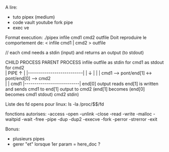 A lire:
- tuto pipex (medium)
- code vault youtube fork pipe
- exec ve

Format execution:
./pipex infile cmd1 cmd2 outfile
Doit reproduire le comportement de:
< infile cmd1 | cmd2 > outfile


// each cmd needs a stdin (input) and returns an output (to stdout)
   

CHILD PROCESS												 PARENT PROCESS
    infile                                            			 outfile
as stdin for cmd1                                 			as stdout for cmd2            
       |                        PIPE                        		↑
       |           |---------------------------|            		|
       ↓             |                       |              		|
      cmd1   -->    pont/end[1]       ↔       pont/end[0]   -->     cmd2           
                     |                       |
            cmd1   |---------------------------|  end[0]
           output                             reads end[1]
         is written                          and sends cmd1
          to end[1]                          output to cmd2
       (end[1] becomes                      (end[0] becomes 
        cmd1 stdout)                           cmd2 stdin)




Liste des fd opens pour linux:
ls -la /proc/$$/fd

fonctions autorises:
-access
-open
-unlink
-close
-read
-write
-malloc
-waitpid
-wait
-free
-pipe
-dup
-dup2
-execve
-fork
-perror
-strerror
-exit





Bonus:
- plusieurs pipes
- gerer "et" lorsque 1er param = here_doc ?
